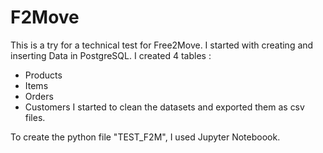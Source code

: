 # F2Move

This is a try for a technical test for Free2Move. I started with creating and inserting Data in PostgreSQL. I created 4 tables :

- Products
- Items
- Orders
- Customers
I started to clean the datasets and exported them as csv files.

To create the python file "TEST_F2M", I used Jupyter Noteboook.
